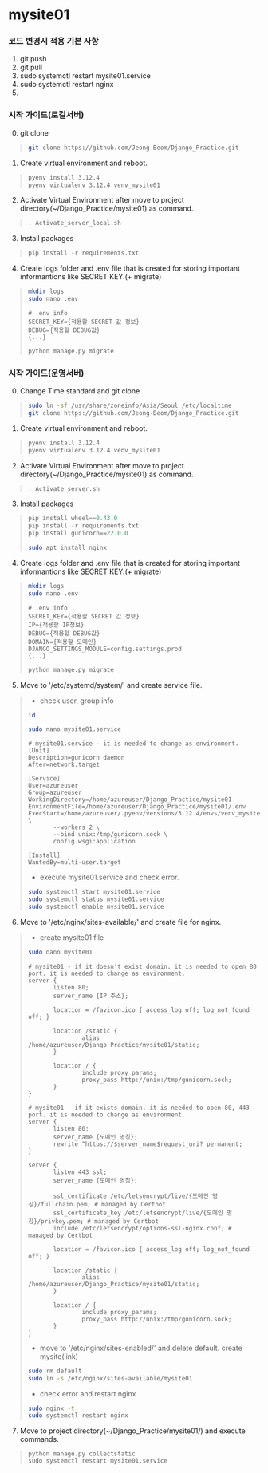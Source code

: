 # mysite01
### 코드 변경시 적용 기본 사항
1. git push
2. git pull
3. sudo systemctl restart mysite01.service
4. sudo systemctl restart nginx
5. 
### 시작 가이드(로컬서버)
0. git clone
>```bash
>git clone https://github.com/Jeong-Beom/Django_Practice.git
>```  
1. Create virtual environment and reboot.
>```bash
>pyenv install 3.12.4
>pyenv virtualenv 3.12.4 venv_mysite01
>```
2. Activate Virtual Environment after move to project directory(~/Django_Practice/mysite01) as command.
>```bash
>. Activate_server_local.sh
>```
3. Install packages
>```python
>pip install -r requirements.txt
>```
4. Create logs folder and .env file that is created for storing important informantions like SECRET KEY.(+ migrate)
>```bash
>mkdir logs
>sudo nano .env
>```
>```
># .env info
>SECRET_KEY={적용할 SECRET 값 정보}
>DEBUG={적용할 DEBUG값}
>{...}
>```
>```bash
>python manage.py migrate
>```

### 시작 가이드(운영서버)
0. Change Time standard and git clone
>```bash
>sudo ln -sf /usr/share/zoneinfo/Asia/Seoul /etc/localtime
>git clone https://github.com/Jeong-Beom/Django_Practice.git
>```  
1. Create virtual environment and reboot.
>```bash
>pyenv install 3.12.4
>pyenv virtualenv 3.12.4 venv_mysite01
>```
2. Activate Virtual Environment after move to project directory(~/Django_Practice/mysite01) as command.
>```bash
>. Activate_server.sh
>```
3. Install packages
>```python
>pip install wheel==0.43.0
>pip install -r requirements.txt
>pip install gunicorn==22.0.0
>```
>```bash
>sudo apt install nginx
>```
4. Create logs folder and .env file that is created for storing important informantions like SECRET KEY.(+ migrate)
>```bash
>mkdir logs
>sudo nano .env
>```
>```
># .env info
>SECRET_KEY={적용할 SECRET 값 정보}
>IP={적용할 IP정보}
>DEBUG={적용할 DEBUG값}
>DOMAIN={적용할 도메인}
>DJANGO_SETTINGS_MODULE=config.settings.prod
>{...}
>```
>```bash
>python manage.py migrate
>```
5. Move to '/etc/systemd/system/' and create service file.
>- check user, group info
>```bash
>id
>```
>```bash
>sudo nano mysite01.service
>```
>```
># mysite01.service - it is needed to change as environment.
>[Unit]
>Description=gunicorn daemon
>After=network.target
>
>[Service]
>User=azureuser
>Group=azureuser
>WorkingDirectory=/home/azureuser/Django_Practice/mysite01
>EnvironmentFile=/home/azureuser/Django_Practice/mysite01/.env
>ExecStart=/home/azureuser/.pyenv/versions/3.12.4/envs/venv_mysite01/bin/gunicorn \
>        --workers 2 \
>        --bind unix:/tmp/gunicorn.sock \
>        config.wsgi:application
>
>[Install]
>WantedBy=multi-user.target
>```
>- execute mysite01.service and check error.
>```bash
>sudo systemctl start mysite01.service
>sudo systemctl status mysite01.service
>sudo systemctl enable mysite01.service
>```
6. Move to '/etc/nginx/sites-available/' and create file for nginx. 
>- create mysite01 file
>```bash
>sudo nano mysite01
>```
>```
># mysite01 - if it doesn't exist domain. it is needed to open 80 port. it is needed to change as environment.
>server {
>        listen 80;
>        server_name {IP 주소};
>
>        location = /favicon.ico { access_log off; log_not_found off; }
>
>        location /static {
>                alias /home/azureuser/Django_Practice/mysite01/static;
>        }
>
>        location / {
>                include proxy_params;
>                proxy_pass http://unix:/tmp/gunicorn.sock;
>        }
>}
>
># mysite01 - if it exists domain. it is needed to open 80, 443 port. it is needed to change as environment.
>server {
>        listen 80;
>        server_name {도메인 명칭};
>        rewrite ^https://$server_name$request_uri? permanent;
>}
>
>server {
>        listen 443 ssl;
>        server_name {도메인 명칭};
>
>        ssl_certificate /etc/letsencrypt/live/{도메인 명칭}/fullchain.pem; # managed by Certbot
>        ssl_certificate_key /etc/letsencrypt/live/{도메인 명칭}/privkey.pem; # managed by Certbot
>        include /etc/letsencrypt/options-ssl-nginx.conf; # managed by Certbot
>
>        location = /favicon.ico { access_log off; log_not_found off; }
>
>        location /static {
>                alias /home/azureuser/Django_Practice/mysite01/static;
>        }
>
>        location / {
>                include proxy_params;
>                proxy_pass http://unix:/tmp/gunicorn.sock;
>        }
>}
>```
>- move to '/etc/nginx/sites-enabled/' and delete default. create mysite(link)
>```bash
>sudo rm default
>sudo ln -s /etc/nginx/sites-available/mysite01
>```
>- check error and restart nginx
>```bash
>sudo nginx -t
>sudo systemctl restart nginx
>```
7. Move to project directory(~/Django_Practice/mysite01/) and execute commands.
>```
>python manage.py collectstatic
>sudo systemctl restart mysite01.service
>```
